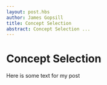 ```yaml
---
layout: post.hbs
author: James Gopsill
title: Concept Selection
abstract: Concept Selection ...
---
```


# Concept Selection

Here is some text for my post

